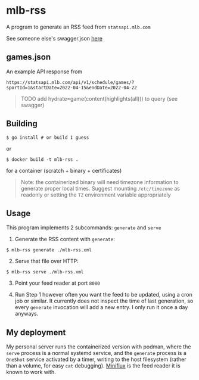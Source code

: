 # mlb-rss

A program to generate an RSS feed from `statsapi.mlb.com`

See someone else's swagger.json [here](https://github.com/joerex1418/mlb-statsapi-swagger-docs)

## games.json

An example API response from

`https://statsapi.mlb.com/api/v1/schedule/games/?sportId=1&startDate=2022-04-15&endDate=2022-04-22`

> TODO add hydrate=game(content(highlights(all))) to query (see swagger)

## Building

```
$ go install # or build I guess  
```

or

```
$ docker build -t mlb-rss .
```

for a container (scratch + binary + certificates)

> Note: the containerized binary will need timezone information
        to generate proper local times.  Suggest mounting `/etc/timezone`
        as readonly or setting the `TZ` environment variable appropriately

## Usage

This program implements 2 subcommands: `generate` and `serve`

1. Generate the RSS content with `generate`:

  ```
  $ mlb-rss generate ./mlb-rss.xml
  ```

2. Serve that file over HTTP:

  ```
  $ mlb-rss serve ./mlb-rss.xml
  ```

3. Point your feed reader at port `8080`

4. Run Step 1 however often you want the feed to be updated,
   using a cron job or similar. It currently does not inspect
   the time of last generation, so every `generate` invocation
   will add a new entry. I only run it once a day anyways.
  
## My deployment

My personal server runs the containerized version with podman,
where the `serve` process is a normal systemd service, and the
`generate` process is a `OneShot` service activated by a timer,
writing to the host filesystem (rather than a volume, for easy
`cat` debugging). [Miniflux] is the feed reader it is known to
work with.

[Miniflux]: https://github.com/miniflux/miniflux
